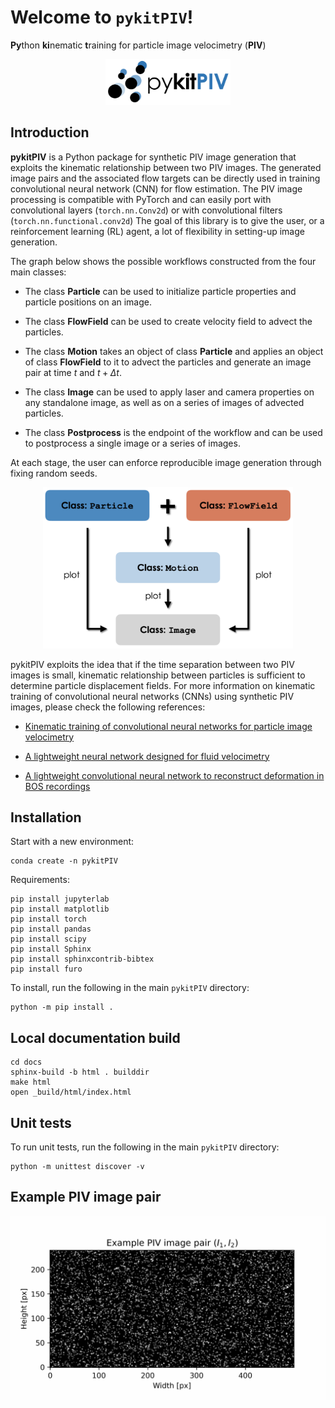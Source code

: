 # Welcome to `pykitPIV`!

**Py**thon **ki**nematic **t**raining for particle image velocimetry (**PIV**)

<p align="center">
    <img src="docs/images/pykitPIV-logo.png" width="200">
</p>

## Introduction

**pykitPIV** is a Python package for synthetic PIV image generation that exploits the kinematic relationship between two PIV images. 
The generated image pairs and the associated flow targets can be directly used in training convolutional neural network (CNN) for flow estimation.
The PIV image processing is compatible with PyTorch and can easily port with convolutional layers (`torch.nn.Conv2d`) or with convolutional filters (`torch.nn.functional.conv2d`)
The goal of this library is to give the user, or a reinforcement learning (RL) agent, a lot of flexibility in setting-up image generation.

The graph below shows the possible workflows constructed from the four main classes:

- The class **Particle** can be used to initialize particle properties and particle positions on an image.

- The class **FlowField** can be used to create velocity field to advect the particles.

- The class **Motion** takes an object of class **Particle** and applies an object of class **FlowField** to it to advect the particles and generate an image pair at time $t$ and $t + \Delta t$.

- The class **Image** can be used to apply laser and camera properties on any standalone image, as well as on a series of images of advected particles.

- The class **Postprocess** is the endpoint of the workflow and can be used to postprocess a single image or a series of images.

At each stage, the user can enforce reproducible image generation through fixing random seeds.

<p align="center">
    <img src="docs/images/pykitPIV-workflow.png" width="400">
</p>

pykitPIV exploits the idea that if the time separation between two PIV images is small, kinematic relationship between particles is sufficient to determine particle displacement fields. For more information on kinematic training of convolutional neural networks (CNNs) using synthetic PIV images, please check the following references:

- [Kinematic training of convolutional neural networks for particle image velocimetry](https://iopscience.iop.org/article/10.1088/1361-6501/ac8fae/meta)

- [A lightweight neural network designed for fluid velocimetry](https://link.springer.com/article/10.1007/s00348-023-03695-8)

- [A lightweight convolutional neural network to reconstruct deformation in BOS recordings](https://link.springer.com/article/10.1007/s00348-023-03618-7)


## Installation

Start with a new environment:

```
conda create -n pykitPIV
```

Requirements:

```
pip install jupyterlab
pip install matplotlib
pip install torch
pip install pandas
pip install scipy
pip install Sphinx
pip install sphinxcontrib-bibtex
pip install furo
```

To install, run the following in the main ``pykitPIV`` directory:

```
python -m pip install .
```

## Local documentation build

```
cd docs
sphinx-build -b html . builddir
make html
open _build/html/index.html
```

## Unit tests

To run unit tests, run the following in the main ``pykitPIV`` directory:

```
python -m unittest discover -v
```

## Example PIV image pair

<p align="center">
    <img src="docs/images/example-image-I1-I2-no-buffer.gif" width="600">
</p>